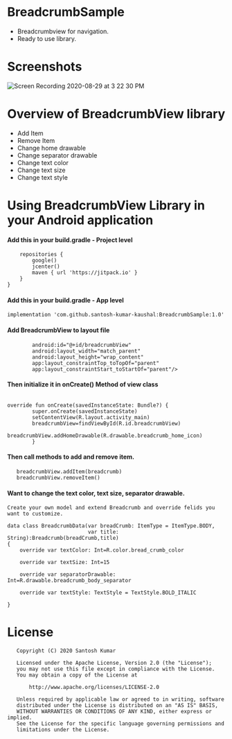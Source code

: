 # BreadcrumbSample

- Breadcrumbview for navigation.
- Ready to use library.

# Screenshots

![Screen Recording 2020-08-29 at 3 22 30 PM](https://user-images.githubusercontent.com/43371182/91634170-f25de100-ea0b-11ea-821d-d749de58079e.gif)

# Overview of BreadcrumbView library

- Add Item
- Remove Item
- Change home drawable
- Change separator drawable
- Change text color
- Change text size
- Change text style


# Using BreadcrumbView Library in your Android application

#### Add this in your build.gradle - Project level

```allprojects {
    repositories {
        google()
        jcenter()
        maven { url 'https://jitpack.io' }
    }
}
```

#### Add this in your build.gradle - App level

``` 
implementation 'com.github.santosh-kumar-kaushal:BreadcrumbSample:1.0'

```

#### Add BreadcrumbView to layout file

``` <com.library.breadcrumbview.ui.BreadcrumbView
        android:id="@+id/breadcrumbView"
        android:layout_width="match_parent"
        android:layout_height="wrap_content"
        app:layout_constraintTop_toTopOf="parent"
        app:layout_constraintStart_toStartOf="parent"/>
 ```
        

#### Then initialize it in onCreate() Method of view class

```private lateinit var breadcrumbView: BreadcrumbView

override fun onCreate(savedInstanceState: Bundle?) {
        super.onCreate(savedInstanceState)
        setContentView(R.layout.activity_main)
        breadcrumbView=findViewById(R.id.breadcrumbView)
        breadcrumbView.addHomeDrawable(R.drawable.breadcrumb_home_icon)
        }
```

#### Then call methods to add and remove item.

 ```
    breadcrumbView.addItem(breadcrumb)
    breadcrumbView.removeItem()
 ```

#### Want to change the text color, text size, separator drawable.

```
Create your own model and extend Breadcrumb and override felids you want to customize.

data class BreadcrumbData(var breadCrumb: ItemType = ItemType.BODY,
                          var title: String):Breadcrumb(breadCrumb,title)
{
    override var textColor: Int=R.color.bread_crumb_color

    override var textSize: Int=15

    override var separatorDrawable: Int=R.drawable.breadcrumb_body_separator

    override var textStyle: TextStyle = TextStyle.BOLD_ITALIC

}
```

# License

```
   Copyright (C) 2020 Santosh Kumar

   Licensed under the Apache License, Version 2.0 (the "License");
   you may not use this file except in compliance with the License.
   You may obtain a copy of the License at

       http://www.apache.org/licenses/LICENSE-2.0

   Unless required by applicable law or agreed to in writing, software
   distributed under the License is distributed on an "AS IS" BASIS,
   WITHOUT WARRANTIES OR CONDITIONS OF ANY KIND, either express or implied.
   See the License for the specific language governing permissions and
   limitations under the License.
   
  ```

        


